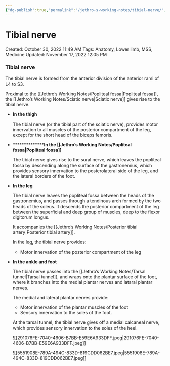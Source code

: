 ```yaml
---
{"dg-publish":true,"permalink":"/jethro-s-working-notes/tibial-nerve/","dgPassFrontmatter":true}
---
```



# Tibial nerve

Created: October 30, 2022 11:49 AM
Tags: Anatomy, Lower limb, MSS, Medicine
Updated: November 17, 2022 12:05 PM

### Tibial nerve

The tibial nerve is formed from the anterior division of the anterior rami of L4 to S3.

Proximal to the [[Jethro’s Working Notes/Popliteal fossa\|Popliteal fossa]], the [[Jethro’s Working Notes/Sciatic nerve\|Sciatic nerve]] gives rise to the tibial nerve.

- ************************In the thigh************************
    
    The tibial nerve (or the tibial part of the sciatic nerve), provides motor innervation to all muscles of the posterior compartment of the leg, except for the short head of the biceps femoris.
    
- ****************In the [[Jethro’s Working Notes/Popliteal fossa\|Popliteal fossa]]**
    
    The tibial nerve gives rise to the sural nerve, which leaves the popliteal fossa by descending along the surface of the gastronemius, which provides sensory innervation to the posterolateral side of the leg, and the lateral borders of the foot.
    
- ********************In the leg********************
    
    The tibial nerve leaves the popliteal fossa between the heads of the gastronemius, and passes through a tendinous arch formed by the two heads of the soleus. It descends the posterior compartment of the leg between the superficial and deep group of muscles, deep to the flexor digitorum longus.
    
    It accompanies the [[Jethro’s Working Notes/Posterior tibial artery\|Posterior tibial artery]].
    
    In the leg, the tibial nerve provides:
    
    - Motor innervation of the posterior compartment of the leg
- ************************In the ankle and foot************************
    
    The tibial nerve passes into the [[Jethro’s Working Notes/Tarsal tunnel\|Tarsal tunnel]], and wraps onto the plantar surface of the foot, where it branches into the medial plantar nerves and lataral plantar nerves.
    
    The medial and lateral plantar nerves provide:
    
    - Motor innervation of the plantar muscles of the foot
    - Sensory innervation to the soles of the foot.
    
    At the tarsal tunnel, the tibial nerve gives off a medial calcaneal nerve, which provides sensory innervation to the soles of the heel.
    
    ![[291076FE-7040-4606-B7BB-E59E6A933DFF.jpeg\|291076FE-7040-4606-B7BB-E59E6A933DFF.jpeg]]
    
    ![[5551908E-789A-494C-833D-819CDD062BE7.jpeg\|5551908E-789A-494C-833D-819CDD062BE7.jpeg]]